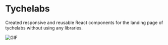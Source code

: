 # Tychelabs

Created responsive and reusable React components for the landing page of tychelabs without using any libraries.

![GIF](/src/images/tychelabs.gif)
